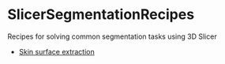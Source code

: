 # SlicerSegmentationRecipes
Recipes for solving common segmentation tasks using 3D Slicer

- [Skin surface extraction](SkinSurface/README.md)
